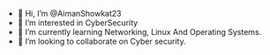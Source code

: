 - 👋 Hi, I’m @AimanShowkat23
- 👀 I’m interested in CyberSecurity
- 🌱 I’m currently learning Networking, Linux And Operating Systems.
- 💞️ I’m looking to collaborate on Cyber security.


<!---
AimanShowkat23/AimanShowkat23 is a ✨ special ✨ repository because its `README.md` (this file) appears on your GitHub profile.
You can click the Preview link to take a look at your changes.
--->
